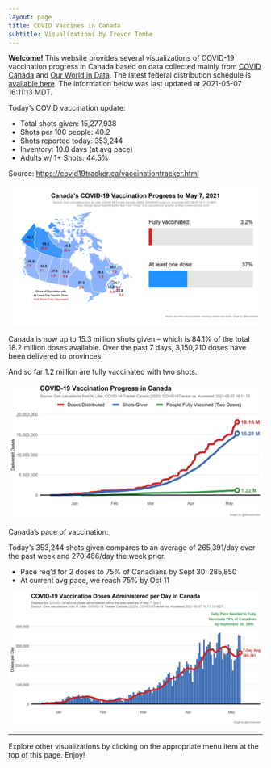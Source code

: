 ```yaml
---
layout: page
title: COVID Vaccines in Canada
subtitle: Visualizations by Trevor Tombe
---
```

**Welcome!** This website provides several visualizations of COVID-19
vaccination progress in Canada based on data collected mainly from
[COVID Canada](https://covid19tracker.ca/vaccinationtracker.html) and
[Our World in Data](https://ourworldindata.org/covid-vaccinations). The
latest federal distribution schedule is [available
here](https://www.canada.ca/en/public-health/services/diseases/2019-novel-coronavirus-infection/prevention-risks/covid-19-vaccine-treatment/vaccine-rollout.html).
The information below was last updated at 2021-05-07 16:11:13 MDT.

Today’s COVID vaccination update:

-   Total shots given: 15,277,938
-   Shots per 100 people: 40.2
-   Shots reported today: 353,244
-   Inventory: 10.8 days (at avg pace)
-   Adults w/ 1+ Shots: 44.5%

Source:
<a href="https://covid19tracker.ca/vaccinationtracker.html" class="uri">https://covid19tracker.ca/vaccinationtracker.html</a>

![](Plots/plot_main.png)

Canada is now up to 15.3 million shots given – which is 84.1% of the
total 18.2 million doses available. Over the past 7 days, 3,150,210
doses have been delivered to provinces.

And so far 1.2 million are fully vaccinated with two shots.

![](Plots/plot_total.png)

Canada’s pace of vaccination:

Today’s 353,244 shots given compares to an average of 265,391/day over
the past week and 270,466/day the week prior.

-   Pace req’d for 2 doses to 75% of Canadians by Sept 30: 285,850
-   At current avg pace, we reach 75% by Oct 11

![](Plots/pace_national.png)

------------------------------------------------------------------------

Explore other visualizations by clicking on the appropriate menu item at
the top of this page. Enjoy!
